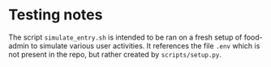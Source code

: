 # Testing notes

The script `simulate_entry.sh` is intended to be ran on a fresh setup of food-admin to simulate various user activities. It references the file `.env` which is not present in the repo, but rather created by `scripts/setup.py`.